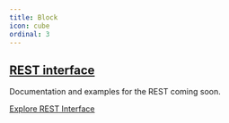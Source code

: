 ```yaml
---
title: Block
icon: cube
ordinal: 3
---
```


## [REST interface](https://rest.bitcoin.com)

Documentation and examples for the REST coming soon.

[Explore REST Interface](https://rest.bitcoin.com)

